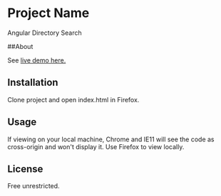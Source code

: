 # Project Name

Angular Directory Search

##About

See [live demo here.](http://google.com)

## Installation

Clone project and open index.html in Firefox.

## Usage

If viewing on your local machine, Chrome and IE11 will see the code as cross-origin and won't display it.  Use Firefox to view locally.

## License

Free unrestricted.